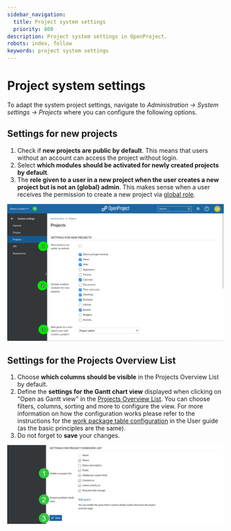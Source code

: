 ```yaml
---
sidebar_navigation:
  title: Project system settings
  priority: 800
description: Project system settings in OpenProject.
robots: index, follow
keywords: project system settings
---
```

# Project system settings

To adapt the system project settings, navigate to *Administration -> System settings -> Projects* where you can configure the following options.

## Settings for new projects

1. Check if **new projects are public by default**. This means that users without an account can access the project without login.
2. Select **which modules should be activated for newly created projects by default**.
3. The **role given to a user in a new project when the user creates a new project but is not an (global) admin**. This makes sense when a user receives the permission to create a new project via [global role](../../users-permissions/roles-permissions/#global-roles).

![default-settings-for-new-projects](image-20210510144536716.png)

## Settings for the Projects Overview List
1. Choose **which columns should be visible** in the Projects Overview List by default.
2. Define the **settings for the Gantt chart view** displayed when clicking on "Open as Gantt view" in the [Projects Overview List](../../../user-guide/projects/#view-all-projects). You can choose filters, columns, sorting and more to configure the view. For more information on how the configuration works please refer to the instructions for the [work package table configuration](../../../user-guide/work-packages/work-package-table-configuration/) in the User guide (as the basic principles are the same).
3. Do not forget to **save** your changes.

![settings-for-project-overview-list](image-20210309144927234.png)

